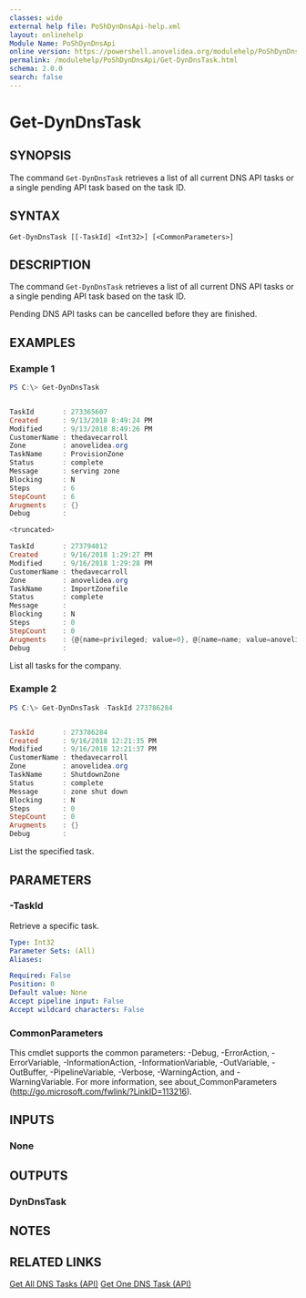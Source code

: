 ```yaml
---
classes: wide
external help file: PoShDynDnsApi-help.xml
layout: onlinehelp
Module Name: PoShDynDnsApi
online version: https://powershell.anovelidea.org/modulehelp/PoShDynDnsApi/Get-DynDnsTask.html
permalink: /modulehelp/PoShDynDnsApi/Get-DynDnsTask.html
schema: 2.0.0
search: false
---
```


# Get-DynDnsTask

## SYNOPSIS
The command `Get-DynDnsTask` retrieves a list of all current DNS API tasks or a single pending API task based on the task ID.

## SYNTAX

```
Get-DynDnsTask [[-TaskId] <Int32>] [<CommonParameters>]
```

## DESCRIPTION
The command `Get-DynDnsTask` retrieves a list of all current DNS API tasks or a single pending API task based on the task ID.

Pending DNS API tasks can be cancelled before they are finished.

## EXAMPLES

### Example 1
```powershell
PS C:\> Get-DynDnsTask


TaskId       : 273365607
Created      : 9/13/2018 8:49:24 PM
Modified     : 9/13/2018 8:49:26 PM
CustomerName : thedavecarroll
Zone         : anovelidea.org
TaskName     : ProvisionZone
Status       : complete
Message      : serving zone
Blocking     : N
Steps        : 6
StepCount    : 6
Arugments    : {}
Debug        :

<truncated>

TaskId       : 273794012
Created      : 9/16/2018 1:29:27 PM
Modified     : 9/16/2018 1:29:28 PM
CustomerName : thedavecarroll
Zone         : anovelidea.org
TaskName     : ImportZonefile
Status       : complete
Message      :
Blocking     : N
Steps        : 0
StepCount    : 0
Arugments    : {@{name=privileged; value=0}, @{name=name; value=anovelidea.org}}
Debug        :
```

List all tasks for the company.

### Example 2
```powershell
PS C:\> Get-DynDnsTask -TaskId 273786284


TaskId       : 273786284
Created      : 9/16/2018 12:21:35 PM
Modified     : 9/16/2018 12:21:37 PM
CustomerName : thedavecarroll
Zone         : anovelidea.org
TaskName     : ShutdownZone
Status       : complete
Message      : zone shut down
Blocking     : N
Steps        : 0
StepCount    : 0
Arugments    : {}
Debug        :
```

List the specified task.

## PARAMETERS

### -TaskId
Retrieve a specific task.

```yaml
Type: Int32
Parameter Sets: (All)
Aliases:

Required: False
Position: 0
Default value: None
Accept pipeline input: False
Accept wildcard characters: False
```

### CommonParameters
This cmdlet supports the common parameters: -Debug, -ErrorAction, -ErrorVariable, -InformationAction, -InformationVariable, -OutVariable, -OutBuffer, -PipelineVariable, -Verbose, -WarningAction, and -WarningVariable. For more information, see about_CommonParameters (http://go.microsoft.com/fwlink/?LinkID=113216).

## INPUTS

### None

## OUTPUTS

### DynDnsTask

## NOTES

## RELATED LINKS

[Get All DNS Tasks (API)](https://help.dyn.com/get-all-dns-tasks-api/)
[Get One DNS Task (API)](https://help.dyn.com/get-one-dns-task-api/)